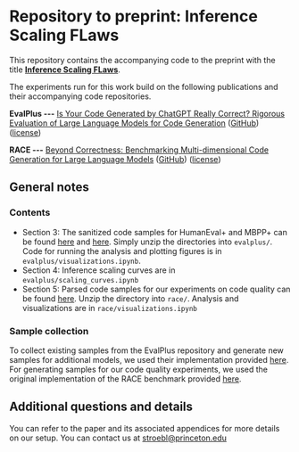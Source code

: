 # Repository to preprint: Inference Scaling FLaws

This repository contains the accompanying code to the preprint with the title **[Inference Scaling FLaws](https://arxiv.org/abs/2411.17501)**.

The experiments run for this work build on the following publications and their accompanying code repositories.

**EvalPlus ---**
[Is Your Code Generated by ChatGPT Really Correct? Rigorous Evaluation of Large Language Models for Code Generation](https://proceedings.neurips.cc/paper_files/paper/2023/hash/43e9d647ccd3e4b7b5baab53f0368686-Abstract-Conference.html) ([GitHub](https://github.com/evalplus/evalplus)) ([license](https://github.com/evalplus/evalplus/edit/master/LICENSE))

**RACE ---**
[Beyond Correctness: Benchmarking Multi-dimensional Code Generation for Large Language Models](https://arxiv.org/abs/2407.11470) ([GitHub](https://github.com/jszheng21/RACE)) ([license](https://github.com/jszheng21/RACE?tab=Apache-2.0-1-ov-file))

## General notes

### Contents

- Section 3: The sanitized code samples for HumanEval+ and MBPP+ can be found [here](https://www.dropbox.com/scl/fi/je3d9lrmu36g5x3alugsa/humaneval_evalplus.zip?rlkey=del4cd36kfyyseaw7r9zs8gn0&st=6ixn93qb&dl=0) and [here](https://www.dropbox.com/scl/fi/ks8ml79rapst8ebgce6wz/mbpp_evalplus.zip?rlkey=tm1uk56l7onv1wsyb2a9x9ist&st=szk5toba&dl=0). Simply unzip the directories into `evalplus/`.  Code for running the analysis and plotting figures is in `evalplus/visualizations.ipynb`.
- Section 4: Inference scaling curves are in `evalplus/scaling_curves.ipynb`
- Section 5: Parsed code samples for our experiments on code quality can be found [here](https://www.dropbox.com/scl/fi/wwevjlo1u30jxt5bdyra7/humaneval_race.zip?rlkey=4j3hmhwuq87ndfnh4apxeil9n&st=l23miy3q&dl=0). Unzip the directory into `race/`. Analysis and visualizations are in `race/visualizations.ipynb`

### Sample collection

To collect existing samples from the EvalPlus repository and generate new samples for additional models, we used their implementation provided [here](https://github.com/evalplus/evalplus/tree/937c46858cf8e687b31b5a728b7083d6e5a84971). For generating samples for our code quality experiments, we used the original implementation of the RACE benchmark provided [here](https://github.com/jszheng21/RACE/tree/3b8ee591abd5febd8ae8ec17c7b9907949c5e1d5).

## Additional questions and details

You can refer to the paper and its associated appendices for more details on our setup. You can contact us at stroebl@princeton.edu
